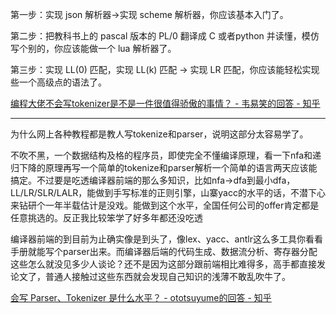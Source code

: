 第一步：实现 json 解析器->实现 scheme 解析器，你应该基本入门了。

第二步：把教科书上的 pascal 版本的 PL/0 翻译成 C 或者python 并读懂，模仿写个别的，你应该能做一个 lua 解析器了。

第三步：实现 LL(0) 匹配，实现 LL(k) 匹配 -> 实现 LR 匹配，你应该能轻松实现些一个高级点的语法了。

[编程大佬不会写tokenizer是不是一件很值得骄傲的事情？ - 韦易笑的回答 - 知乎](https://www.zhihu.com/question/60726251/answer/180203853)

---

为什么网上各种教程都是教人写tokenize和parser，说明这部分太容易学了。

不吹不黑，一个数据结构及格的程序员，即使完全不懂编译原理，看一下nfa和递归下降的原理再写一个简单的tokenize和parser解析一个简单的语言两天应该能搞定。不过要是吃透编译器前端的那么多知识，比如nfa->dfa到最小dfa，LL/LR/SLR/LALR，能做到手写标准的正则引擎，山寨yacc的水平的话，不潜下心来钻研个一年半载估计是没戏。能做到这个水平，全国任何公司的offer肯定都是任意挑选的。反正我比较笨学了好多年都还没吃透

编译器前端的到目前为止确实像是到头了，像lex、yacc、antlr这么多工具你看看手册就能写个parser出来。而编译器后端的代码生成、数据流分析、寄存器分配这些怎么就没见多少人谈论？还不是因为这部分跟前端相比难得多，高手都直接发论文了，普通人接触过这些东西就会发现自己知识的浅薄不敢乱吹牛了。

[会写 Parser、Tokenizer 是什么水平？ - ototsuyume的回答 - 知乎](https://www.zhihu.com/question/30746665/answer/49283528)